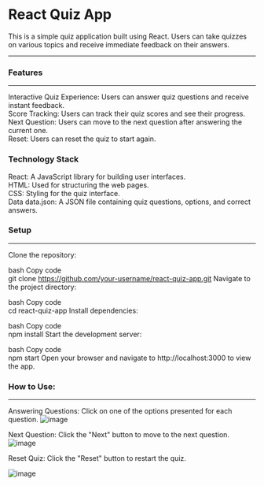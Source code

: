   # React Quiz App
This is a simple quiz application built using React. Users can take quizzes on various topics and receive immediate feedback on their answers.
<hr/>
 <h3>Features</h3>
 <hr/>
Interactive Quiz Experience: Users can answer quiz questions and receive instant feedback.
  <br>
Score Tracking: Users can track their quiz scores and see their progress.
<br>
Next Question: Users can move to the next question after answering the current one.
<br>
Reset: Users can reset the quiz to start again.
<h3>Technology Stack</h3>
<h2Frontend></h2>
React: A JavaScript library for building user interfaces.
<br>
HTML: Used for structuring the web pages.
<br>
CSS: Styling for the quiz interface.
<br>
Data
data.json: A JSON file containing quiz questions, options, and correct answers.
<h3>
Setup</h3>
<hr>
Clone the repository:

bash
Copy code
<br>
git clone https://github.com/your-username/react-quiz-app.git
Navigate to the project directory:

bash
Copy code
<br>
cd react-quiz-app
Install dependencies:

bash
Copy code
<br>
npm install
Start the development server:

bash
Copy code
<br>
npm start
Open your browser and navigate to http://localhost:3000 to view the app.

<h3>How to Use:</h3>
<hr>


Answering Questions: Click on one of the options presented for each question.
![image](https://github.com/Sumithra49/QUIZ-APP/assets/141726527/831a7c0c-e36d-4198-964d-ef18f91be340)

Next Question: Click the "Next" button to move to the next question.
![image](https://github.com/Sumithra49/QUIZ-APP/assets/141726527/70decd5a-a1fe-46c1-a174-eb37ff41d00f)

Reset Quiz: Click the "Reset" button to restart the quiz.

![image](https://github.com/Sumithra49/QUIZ-APP/assets/141726527/44ac943d-8e7d-4b27-b027-577c53c4876c)

